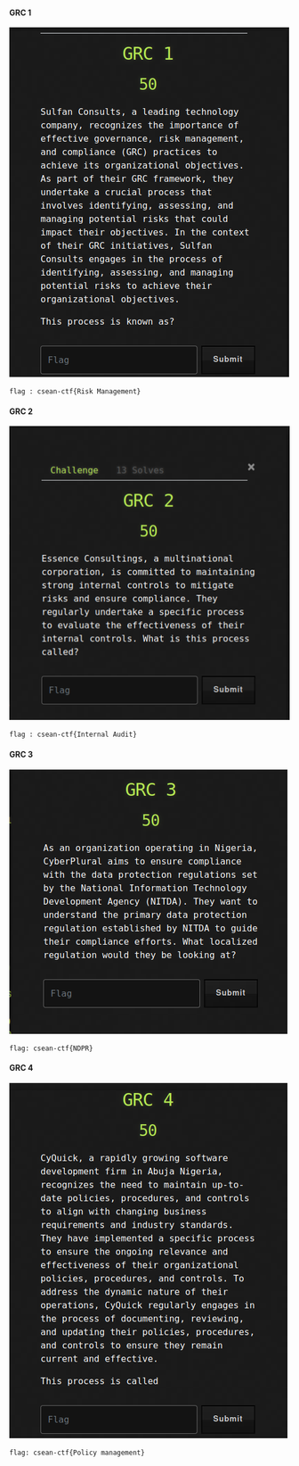 #### GRC 1
![](https://raw.githubusercontent.com/cyberexpertsng/cseanctfv1/main/GRC/2023-07-12_15-16.png)
```
flag : csean-ctf{Risk Management}
```
#### GRC 2
![](https://raw.githubusercontent.com/cyberexpertsng/cseanctfv1/main/GRC/2023-07-12_15-16_1.png)
```
flag : csean-ctf{Internal Audit}
```
#### GRC 3
![](https://raw.githubusercontent.com/cyberexpertsng/cseanctfv1/main/GRC/2023-07-12_15-16_2.png)

```
flag: csean-ctf{NDPR}
```

#### GRC 4
![](https://raw.githubusercontent.com/cyberexpertsng/cseanctfv1/main/GRC/2023-07-12_15-17.png)

```
flag: csean-ctf{Policy management}
```
